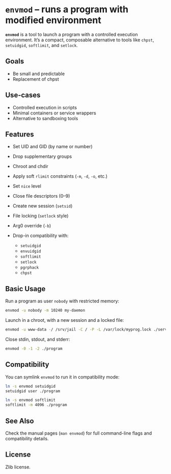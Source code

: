 # `envmod` – runs a program with modified environment

**`envmod`** is a tool to launch a program with a controlled execution environment.
It’s a compact, composable alternative to tools like `chpst`, `setuidgid`, `softlimit`, and `setlock`.

## Goals

* Be small and predictable
* Replacement of chpst

## Use-cases

* Controlled execution in scripts
* Minimal containers or service wrappers
* Alternative to sandboxing tools

## Features

* Set UID and GID (by name or number)
* Drop supplementary groups
* Chroot and chdir
* Apply soft `rlimit` constraints (`-m`, `-d`, `-o`, etc.)
* Set `nice` level
* Close file descriptors (0–9)
* Create new session (`setsid`)
* File locking (`setlock` style)
* Arg0 override (`-b`)
* Drop-in compatibility with:

  * `setuidgid`
  * `envuidgid`
  * `softlimit`
  * `setlock`
  * `pgrphack`
  * `chpst`

## Basic Usage

Run a program as user `nobody` with restricted memory:

```sh
envmod -u nobody -m 10240 my-daemon
```

Launch in a chroot, with a new session and a locked file:

```sh
envmod -u www-data -/ /srv/jail -C / -P -L /var/lock/myprog.lock ./server
```

Close stdin, stdout, and stderr:

```sh
envmod -0 -1 -2 ./program
```

## Compatibility

You can symlink `envmod` to run it in compatibility mode:

```sh
ln -s envmod setuidgid
setuidgid user ./program

ln -s envmod softlimit
softlimit -m 4096 ./program
```

## See Also

Check the manual pages (`man envmod`) for full command-line flags and compatibility details.

## License

Zlib license.